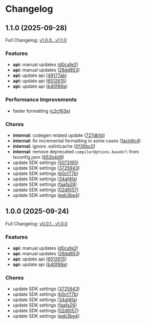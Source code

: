 # Changelog

## 1.1.0 (2025-09-28)

Full Changelog: [v1.0.0...v1.1.0](https://github.com/lobehub/lobehub-typescript/compare/v1.0.0...v1.1.0)

### Features

* **api:** manual updates ([d0cafe2](https://github.com/lobehub/lobehub-typescript/commit/d0cafe27341c021118814b5aae6319a8c64a6e8d))
* **api:** manual updates ([28dd853](https://github.com/lobehub/lobehub-typescript/commit/28dd8534ddda95a60d7ca105398b7662bc548d74))
* **api:** update api ([49177ab](https://github.com/lobehub/lobehub-typescript/commit/49177ab307ae7b9c7fb7cc458de9209cd04d32cd))
* **api:** update api ([6512615](https://github.com/lobehub/lobehub-typescript/commit/6512615cb95f7e20d28de003944538c6cd3605f7))
* **api:** update api ([b40f89a](https://github.com/lobehub/lobehub-typescript/commit/b40f89adfb2248d31b99389ac882c79690e1e7ec))


### Performance Improvements

* faster formatting ([c2cf63e](https://github.com/lobehub/lobehub-typescript/commit/c2cf63ecc4f956e0afdc3c414031e3375f2c999d))


### Chores

* **internal:** codegen related update ([727db1d](https://github.com/lobehub/lobehub-typescript/commit/727db1d13084ae414eac8bf1a86ac469a6273040))
* **internal:** fix incremental formatting in some cases ([1acb9c4](https://github.com/lobehub/lobehub-typescript/commit/1acb9c409fead3a88732e5f5f386666a83ac606a))
* **internal:** ignore .eslintcache ([0f36bc0](https://github.com/lobehub/lobehub-typescript/commit/0f36bc0d1cf0a1df583333932ca4ad0b309319da))
* **internal:** remove deprecated `compilerOptions.baseUrl` from tsconfig.json ([852b4d9](https://github.com/lobehub/lobehub-typescript/commit/852b4d96c64d97788e8943b3a0ec31f3ee7da594))
* update SDK settings ([5073165](https://github.com/lobehub/lobehub-typescript/commit/507316543308fbf653ebda55bc3074a5d7e3e8f6))
* update SDK settings ([3725943](https://github.com/lobehub/lobehub-typescript/commit/37259432c23fe2e0979f6781a3bfae33857734df))
* update SDK settings ([b0cf77b](https://github.com/lobehub/lobehub-typescript/commit/b0cf77b8abe04265a3e7ffa7045b9b499e671043))
* update SDK settings ([34af4fa](https://github.com/lobehub/lobehub-typescript/commit/34af4fac13f8f348c30dc38ab87c7bb32ffa6422))
* update SDK settings ([faafa26](https://github.com/lobehub/lobehub-typescript/commit/faafa26c8dea3550b32a42fc82cd91044fa1aacf))
* update SDK settings ([02df057](https://github.com/lobehub/lobehub-typescript/commit/02df05769eef25b9c148215086d0d436287c4a66))
* update SDK settings ([eeb3be4](https://github.com/lobehub/lobehub-typescript/commit/eeb3be409b75786d8bc521b58a6e2c71b3174637))

## 1.0.0 (2025-09-24)

Full Changelog: [v0.0.1...v1.0.0](https://github.com/MarioJames/lobehub-typescript/compare/v0.0.1...v1.0.0)

### Features

* **api:** manual updates ([d0cafe2](https://github.com/MarioJames/lobehub-typescript/commit/d0cafe27341c021118814b5aae6319a8c64a6e8d))
* **api:** manual updates ([28dd853](https://github.com/MarioJames/lobehub-typescript/commit/28dd8534ddda95a60d7ca105398b7662bc548d74))
* **api:** update api ([6512615](https://github.com/MarioJames/lobehub-typescript/commit/6512615cb95f7e20d28de003944538c6cd3605f7))
* **api:** update api ([b40f89a](https://github.com/MarioJames/lobehub-typescript/commit/b40f89adfb2248d31b99389ac882c79690e1e7ec))


### Chores

* update SDK settings ([3725943](https://github.com/MarioJames/lobehub-typescript/commit/37259432c23fe2e0979f6781a3bfae33857734df))
* update SDK settings ([b0cf77b](https://github.com/MarioJames/lobehub-typescript/commit/b0cf77b8abe04265a3e7ffa7045b9b499e671043))
* update SDK settings ([34af4fa](https://github.com/MarioJames/lobehub-typescript/commit/34af4fac13f8f348c30dc38ab87c7bb32ffa6422))
* update SDK settings ([faafa26](https://github.com/MarioJames/lobehub-typescript/commit/faafa26c8dea3550b32a42fc82cd91044fa1aacf))
* update SDK settings ([02df057](https://github.com/MarioJames/lobehub-typescript/commit/02df05769eef25b9c148215086d0d436287c4a66))
* update SDK settings ([eeb3be4](https://github.com/MarioJames/lobehub-typescript/commit/eeb3be409b75786d8bc521b58a6e2c71b3174637))
